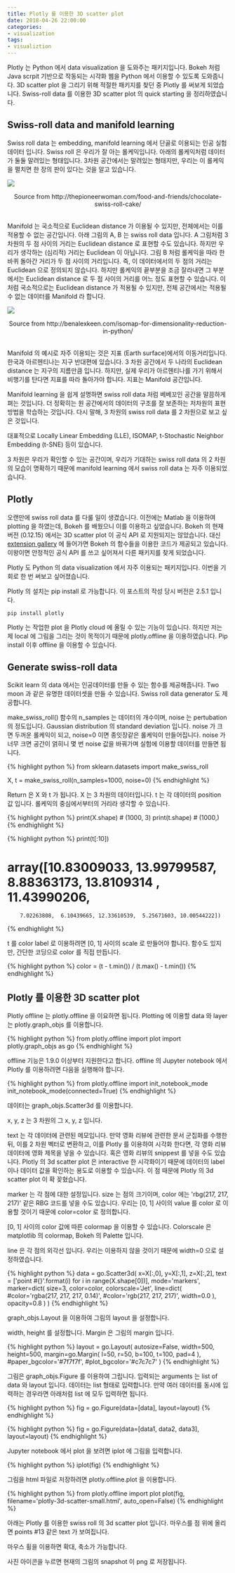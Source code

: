 ```yaml
---
title: Plotly 를 이용한 3D scatter plot
date: 2018-04-26 22:00:00
categories:
- visualization
tags:
- visualiztion
---
```


Plotly 는 Python 에서 data visualization 을 도와주는 패키지입니다. Bokeh 처럼 Java scrpit 기반으로 작동되는 시각화 웹을 Python 에서 이용할 수 있도록 도와줍니다. 3D scatter plot 을 그리기 위해 적절한 패키지를 찾던 중 Plotly 를 써보게 되었습니다. Swiss-roll data 를 이용한 3D scatter plot 의 quick starting 을 정리하였습니다.

## Swiss-roll data and manifold learning

Swiss roll data 는 embedding, manifold learning 에서 단골로 이용되는 인공 실험데이터 입니다. Swiss roll 은 우리가 잘 아는 롤케익입니다. 아래의 롤케익처럼 데이터가 둘둘 말려있는 형태입니다. 3차원 공간에서는 말려있는 형태지만, 우리는 이 롤케익을 펼치면 한 장의 판이 있다는 것을 알고 있습니다. 

![](https://pioneerwoman.files.wordpress.com/2015/12/chocolate-swiss-roll-cake-00.jpg?w=780&h=521)
<center>Source from http://thepioneerwoman.com/food-and-friends/chocolate-swiss-roll-cake/</center><br>

Manifold 는 국소적으로 Euclidean distance 가 이용될 수 있지만, 전체에서는 이를 적용할 수 없는 공간입니다. 아래 그림의 A, B 는 swiss roll data 입니다. A 그림처럼 3차원의 두 점 사이의 거리는 Euclidean distance 로 표현할 수도 있습니다. 하지만 우리가 생각하는 (심리적) 거리는 Euclidean 이 아닙니다. 그림 B 처럼 롤케익을 따라 한바퀴 돌아간 거리가 두 점 사이의 거리입니다. 즉, 이 데이터에서의 두 점의 거리는 Euclidean 으로 정의되지 않습니다. 하지만 롤케익의 끝부분을 조금 잘라내면 그 부분에서는 Euclidean distance 로 두 점 사이의 거리를 어느 정도 표현할 수 있습니다. 이처럼 국소적으로는 Euclidean distance 가 적용될 수 있지만, 전체 공간에서는 적용될 수 없는 데이터를 Manifold 라 합니다. 

![](http://benalexkeen.com/wp-content/uploads/2017/05/isomap.png)
<center>Source from http://benalexkeen.com/isomap-for-dimensionality-reduction-in-python/</center><br>

Manifold 의 예시로 자주 이용되는 것은 지표 (Earth surface)에서의 이동거리입니다. 한국과 아르헨티나는 지구 반대편에 있습니다. 3 차원 공간에서 두 나라의 Euclidean distance 는 지구의 지름만큼 입니다. 하지만, 실제 우리가 아르헨티나를 가기 위해서 비행기를 탄다면 지표를 따라 돌아가야 합니다. 지표는 Manifold 공간입니다.

Manifold learning 을 쉽게 설명하면 swiss roll data 처럼 베베꼬인 공간을 말끔하게 펴는 것입니다. 더 정확히는 원 공간에서의 데이터의 구조를 잘 보존하는 저차원의 표현 방법을 학습하는 것입니다. 다시 말해, 3 차원의 swiss roll data 를 2 차원으로 보고 싶은 것입니다. 

대표적으로 Locally Linear Embedding (LLE), ISOMAP, t-Stochastic Neighbor Embedding (t-SNE) 등이 있습니다.

3 차원은 우리가 확인할 수 있는 공간이며, 우리가 기대하는 swiss roll data 의 2 차원의 모습이 명확하기 때문에 manifold learning 에서 swiss roll data 는 자주 이용되었습니다.

## Plotly

오랜만에 swiss roll data 를 다룰 일이 생겼습니다. 이전에는 Matlab 을 이용하여 plotting 을 하였는데, Bokeh 를 배웠으니 이를 이용하고 싶었습니다. Bokeh 의 현재 버전 (0.12.15) 에서는 3D scatter plot 이 공식 API 로 지원되지는 않았습니다. 대신 [extension gallery][bokeh3d] 에 들어가면 Bokeh 의 함수들을 이용한 코드가 제공되고 있습니다. 이왕이면 안정적인 공식 API 를 쓰고 싶어져서 다른 패키지를 찾게 되었습니다. 

Plotly 도 Python 의 data visualization 에서 자주 이용되는 패키지입니다. 이번을 기회로 한 번 써보고 싶어졌습니다.

Plotly 의 설치는 pip install 로 가능합니다. 이 포스트의 작성 당시 버전은 2.5.1 입니다.

    pip install plotly

Plotly 는 작업한 plot 을 Plotly cloud 에 올릴 수 있는 기능이 있습니다. 하지만 저는 제 local 에 그림을 그리는 것이 목적이기 때문에 plotly.offline 을 이용하였습니다. Pip install 이후 offline 을 이용할 수 있습니다. 

## Generate swiss-roll data

Scikit learn 의 data 에서는 인공데이터를 만들 수 있는 함수를 제공해줍니다. Two moon 과 같은 유명한 데이터셋을 만들 수 있습니다. Swiss roll data generator 도 제공합니다. 

make_swiss_roll() 함수의 n_samples 는 데이터의 개수이며, noise 는 pertubation 의 정도입니다. Gaussian distribution 의 standard deviation 입니다. noise 가 크면 두꺼운 롤케익이 되고, noise=0 이면 종잇장같은 롤케익이 만들어집니다. noise 가 너무 크면 공간이 얽히니 몇 번 noise 값을 바꿔가며 실험에 이용할 데이터를 만들면 됩니다.

{% highlight python %}
from sklearn.datasets import make_swiss_roll

X, t = make_swiss_roll(n_samples=1000, noise=0)
{% endhighlight %}

Return 은 X 와 t 가 됩니다. X 는 3 차원의 데이터입니다. t 는 각 데이터의 position 값 입니다. 롤케익의 중심에서부터의 거리라 생각할 수 있습니다.

{% highlight python %}
print(X.shape) # (1000, 3)
print(t.shape) # (1000,)
{% endhighlight %}

{% highlight python %}
print(t[:10])
# array([10.83009033, 13.99799587,  8.88363173, 13.8109314 , 11.43990206,
        7.02263808,  6.10439665, 12.33610539,  5.25671603, 10.00544222])
{% endhighlight %}

t 를 color label 로 이용하려면 [0, 1] 사이의 scale 로 만들어야 합니다. 함수도 있지만, 간단한 코딩으로 color 를 직접 만듭니다.

{% highlight python %}
color = (t - t.min()) / (t.max() - t.min())
{% endhighlight %}

## Plotly 를 이용한 3D scatter plot

Plotly offline 는 plotly.offline 을 이요하면 됩니다. Plotting 에 이용할 data 와 layer 는 plotly.graph_objs 를 이용합니다.

{% highlight python %}
from plotly.offline import plot
import plotly.graph_objs as go
{% endhighlight %}

offline 기능은 1.9.0 이상부터 지원한다고 합니다. offline 의 Jupyter notebook 에서 Plotly 를 이용하려면 다음을 실행해야 합니다. 

{% highlight python %}
from plotly.offline import init_notebook_mode
init_notebook_mode(connected=True)
{% endhighlight %}

데이터는 graph_objs.Scatter3d 를 이용합니다. 

x, y, z 는 3 차원의 그 x, y, z 입니다. 

text 는 각 데이터에 관련된 메모입니다. 만약 영화 리뷰에 관련한 문서 군집화를 수행한 뒤, 이를 2 차원 벡터로 변환하고, 이를 Plotly 를 이용하여 시각화 한다면, 각 영화 리뷰 데이터에 영화 제목을 넣을 수 있습니다. 혹은 영화 리뷰의 snippest 를 넣을 수도 있습니다. Plotly 의 3d scatter plot 은 interactive 한 시각화이기 때문에 데이터의 label 이나 데이터 값을 확인하는 용도로 이용할 수 있습니다. 이 점 때문에 Plotly 의 3d scatter plot 이 확 꽂혔습니다. 

marker 는 각 점에 대한 설정입니다. size 는 점의 크기이며, color 에는 'rbg(217, 217, 217)' 같은 RBG 코드를 넣을 수도 있습니다. 우리는 [0, 1] 사이의 value 를 color 로 이용할 것이기 때문에 color=color 로 정의합니다. 

[0, 1] 사이의 color 값에 따른 colormap 을 이용할 수 있습니다. Colorscale 은 matplotlib 의 colormap, Bokeh 의 Palette 입니다. 

line 은 각 점의 외각선 입니다. 우리는 이용하지 않을 것이기 때문에 width=0 으로 설정하였습니다. 

{% highlight python %}
data = go.Scatter3d(
    x=X[:,0],
    y=X[:,1],
    z=X[:,2],
    text = ['point #{}'.format(i) for i in range(X.shape[0])],
    mode='markers',
    marker=dict(
        size=3,
        color=color,
        colorscale='Jet',
        line=dict(
            #color='rgba(217, 217, 217, 0.14)',
            #color='rgb(217, 217, 217)',
            width=0.0
        ),
        opacity=0.8
    )
)
{% endhighlight %}

graph_objs.Layout 을 이용하여 그림의 layout 을 설정합니다. 

width, height 를 설정합니다. Margin 은 그림의 margin 입니다.

{% highlight python %}
layout = go.Layout(
    autosize=False,
    width=500,
    height=500,
    margin=go.Margin(
        l=50,
        r=50,
        b=100,
        t=100,
        pad=4
    ),
    #paper_bgcolor='#7f7f7f',
    #plot_bgcolor='#c7c7c7'
)
{% endhighlight %}

그림은 graph_objs.Figure 를 이용하여 그립니다. 입력되는 arguments 는 list of data 와 layout 입니다. 데이터는 list 형태로 입력합니다. 만약 여러 데이터를 동시에 입력하는 경우라면 아래처럼 list 에 모두 입력하면 됩니다. 

{% highlight python %}
fig = go.Figure(data=[data], layout=layout)
{% endhighlight %}

{% highlight python %}
fig = go.Figure(data=[data1, data2, data3], layout=layout)
{% endhighlight %}

Jupyter notebook 에서 plot 을 보려면 iplot 에 그림을 입력합니다.

{% highlight python %}
iplot(fig)
{% endhighlight %}

그림을 html 파일로 저장하려면 plotly.offline.plot 을 이용합니다.

{% highlight python %}
from plotly.offline import plot
plot(fig, filename='plotly-3d-scatter-small.html', auto_open=False)
{% endhighlight %}

아래는 Plotly 를 이용한 swiss roll 의 3d scatter plot 입니다. 마우스를 점 위에 올리면 points #13 같은 text 가 보여집니다. 

<div id="plotly_example"></div>

마우스 휠을 이용하면 확대, 축소가 가능합니다. 

사진 아이콘을 누르면 현재의 그림의 snapshot 이 png 로 저장됩니다.

<script src="https://code.jquery.com/jquery-3.2.1.min.js" integrity="sha256-hwg4gsxgFZhOsEEamdOYGBf13FyQuiTwlAQgxVSNgt4=" crossorigin="anonymous"></script>
<script type="text/javascript">
      $(document).ready(function(){
         $("#plotly_example").load("https://raw.githubusercontent.com/lovit/lovit.github.io/master/assets/resources/plotly-3d-scatter-small.html")
      });
</script>

[bokeh3d]: http://bokeh.pydata.org/en/latest/docs/user_guide/extensions_gallery/wrapping.html#userguide-extensions-examples-wrapping